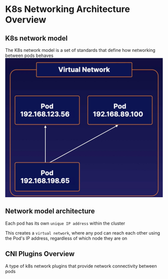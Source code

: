 # K8s Networking Architecture Overview
## K8s network model
The K8s network model is a set of standards that define how networking between pods behaves
![img](./img/network-model.jpg)

## Network model architecture
Each pod has its own `unique IP address` within the cluster

This creates a `virtual network`, where any pod can reach each other using the Pod's IP address, regardless of which node they are on

## CNI Plugins Overview
A type of k8s network plugins that provide network connectivity between pods